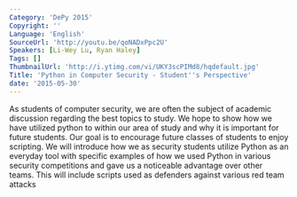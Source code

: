 ```yaml
---
Category: 'DePy 2015'
Copyright: ''
Language: 'English'
SourceUrl: 'http://youtu.be/qoNADxPpc2U'
Speakers: [Li-Wey Lu, Ryan Haley]
Tags: []
ThumbnailUrl: 'http://i.ytimg.com/vi/UKY3scPIMd8/hqdefault.jpg'
Title: 'Python in Computer Security - Student''s Perspective'
date: '2015-05-30'
---
```

As students of computer security, we are often the subject of academic discussion regarding the best topics to study. We hope to show how we have utilized python to within our area of study and why it is important for future students. Our goal is to encourage future classes of students to enjoy scripting. We will introduce how we as security students utilize Python as an everyday tool with specific examples of how we used Python in various security competitions and gave us a noticeable advantage over other teams.  This will include scripts used as defenders against various red team attacks